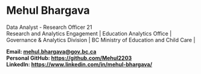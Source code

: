 # Mehul Bhargava
Data Analyst - Research Officer 21     
Research and Analytics Engagement | Education Analytics Office |     
Governance & Analytics Division | BC Ministry of Education and Child Care |

**Email: mehul.bhargava@gov.bc.ca**  
**Personal GitHub: https://github.com/Mehul2203**  
**LinkedIn: https://www.linkedin.com/in/mehul-bhargava/**
